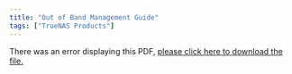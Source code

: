 ```yaml
---
title: "Out of Band Management Guide"
tags: ["TrueNAS Products"]
---
```


<object data="https://www.truenas.com/docs/files/XSeriesOOBM1.1.pdf" type="application/pdf" width="95%" height="1000">
  There was an error displaying this PDF, <a href="https://www.truenas.com/docs/files/XSeriesOOBM1.1.pdf">please click here to download the file.</a>
</object>
